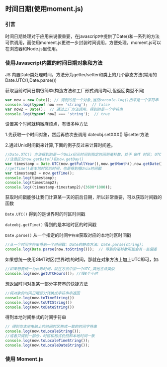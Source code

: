 时间日期(使用moment.js)
---
### 引言
时间日期处理对于应用来说很重要，在javascript中提供了Date()和一系列的方法可供调用，而使用moment.js更进一步封装时间调用，方便处理。moment.js可以在浏览器和Node.js里使用。

### 使用Javascript内置的时间日期对象和方法

JS 内置Date类处理时间，方法分为getter/setter和类上的几个静态方法(常用的Date.UTC(),Date.parse())

获取当前时间日期很简单(构造方法和工厂形式调用均可,但返回类型不同)

```javascript
var now = new Date(); // 得到的是一个对象,当然console.log()出来是一个字符串
console.log(typeof now === 'string');  // false
var now2 = Date();  // 通过工厂方法调用，得到的是一个字符串
console.log(typeof now2 === 'string');  // true
```

设置某个时间就稍微麻烦点，有很多种方法

1.先获取一个时间对象，然后再依次去调用 dateobj.setXXX() 等setter方法

2.通过Unix时间戳来计算,下面的例子反过来计算时间差。

```javascript
//Date.UTC() 方法得到的是一个Unix纪元时间到指定时间到毫秒数，处于 GMT 时区; UTC 是Date的一个静态方法
//注意区分now.getDate()和now.getDay()
var timestamp = Date.UTC(now.getFullYear(),now.getMonth(),now.getDate(),now.getHours(),now.getMinutes(),now.getSeconds(),now.getMilliseconds());
//getTime()是本地时区的时间，也是得到哦Unix时间戳
var timestamp2 = now.getTime();
console.log(timestamp);
console.log(timestamp2);
console.log((timestamp-timestamp2)/(3600*1000));
```

获取时间戳能够让我们计算某一天的前后日期，所以非常重要，可以获取时间戳的函数

`Date.UTC()` 得到的是世界时的时区时间戳

`dateobj.getTime()` 得到的是本地时区的时间戳

`Date.parse()` 从一个指定的时间`字符串`获取对应的本地时区时间戳

```javascript
//从一个时间字符串得到一个时间戳: Date的静态方法: Date.parse(string);
console.log(Date.parse(now.toString()));  // 得到的毫秒数可能会有一些偏差
```

如果想统一使用GMT时区(世界时)的时间，那就在对象方法上加上UTC即可，如:

```javascript
//如果想要统一为世界时间，就在方法中加一个UTC,其他方法类似
console.log(now.getUTCHours()); //慢8个小时
```

想返回时间对象某一部分字符串的快捷方法

```javascript
//将对象的时间日期部分转换成字符串串返回
console.log(now.toTimeString())
console.log(now.toUTCString())
console.log(now.toDateString())
```

得到本地时间格式的时间字符串

```javascript
// 得到你本地电脑上的时间时区格式一致的时间字符串
console.log(now.toLocaleString());
//或者只得到一部分，时区和格式仍然和本地时间一致
console.log(now.toLocaleTimeString());
console.log(now.toLocaleDateString());
```



### 使用 Moment.js